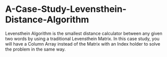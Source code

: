 # A-Case-Study-Levensthein-Distance-Algorithm
Levensthein Algorithm is the smallest distance calculator between any given two words by using a traditional Levensthein Matrix. In this case study, you will have a Column Array instead of the Matrix with an Index holder to solve the problem in the same way.
